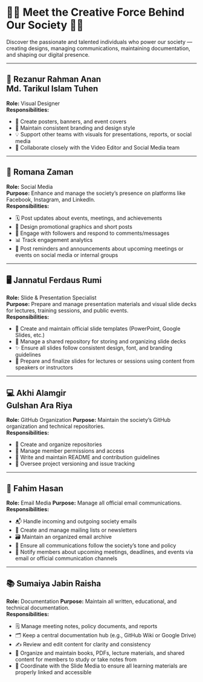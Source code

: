 # 🌟🌟 Meet the Creative Force Behind Our Society 🌟🌟

Discover the passionate and talented individuals who power our society — creating designs, managing communications, maintaining documentation, and shaping our digital presence.

---

## 🎨 **Rezanur Rahman Anan** </br> **Md. Tarikul Islam Tuhen**  
**Role:** Visual Designer  
**Responsibilities:**  
- 🎯 Create posters, banners, and event covers  
- 🧩 Maintain consistent branding and design style  
- 💡 Support other teams with visuals for presentations, reports, or social media  
- 🤝 Collaborate closely with the Video Editor and Social Media team  

---

## 📱 **Romana Zaman**  
**Role:** Social Media   
**Purpose:** Enhance and manage the society’s presence on platforms like Facebook, Instagram, and LinkedIn.  
**Responsibilities:**  
- 🗓️ Post updates about events, meetings, and achievements  
- 🎨 Design promotional graphics and short posts  
- 💬 Engage with followers and respond to comments/messages  
- 📊 Track engagement analytics  
- 🔔 Post reminders and announcements about upcoming meetings or events on social media or internal groups  

---

## 🖥️ **Jannatul Ferdaus Rumi**  
**Role:** Slide & Presentation Specialist  
**Purpose:** Prepare and manage presentation materials and visual slide decks for lectures, training sessions, and public events.  
**Responsibilities:**  
- 🧾 Create and maintain official slide templates (PowerPoint, Google Slides, etc.)  
- 📁 Manage a shared repository for storing and organizing slide decks  
- ✨ Ensure all slides follow consistent design, font, and branding guidelines  
- 🧠 Prepare and finalize slides for lectures or sessions using content from speakers or instructors  

---

## 💻 **Akhi Alamgir**  <br> **Gulshan Ara Riya**
**Role:** GitHub Organization 
**Purpose:** Maintain the society’s GitHub organization and technical repositories.  
**Responsibilities:**  
- 📂 Create and organize repositories  
- 🔐 Manage member permissions and access  
- 📝 Write and maintain README and contribution guidelines  
- 🧩 Oversee project versioning and issue tracking  

---

## 📧 **Fahim Hasan**  
**Role:** Email Media 
**Purpose:** Manage all official email communications.  
**Responsibilities:**  
- 📬 Handle incoming and outgoing society emails  
- 📰 Create and manage mailing lists or newsletters  
- 🗃️ Maintain an organized email archive  
- 🧭 Ensure all communications follow the society’s tone and policy  
- 📢 Notify members about upcoming meetings, deadlines, and events via email or official communication channels  

---

## 📚 **Sumaiya Jabin Raisha**  
**Role:** Documentation 
**Purpose:** Maintain all written, educational, and technical documentation.  
**Responsibilities:**  
- 🗒️ Manage meeting notes, policy documents, and reports  
- 🗂️ Keep a central documentation hub (e.g., GitHub Wiki or Google Drive)  
- ✍️ Review and edit content for clarity and consistency  
- 📖 Organize and maintain books, PDFs, lecture materials, and shared content for members to study or take notes from  
- 🔗 Coordinate with the Slide Media  to ensure all learning materials are properly linked and accessible  
